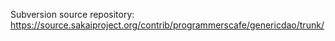 Subversion source repository:
https://source.sakaiproject.org/contrib/programmerscafe/genericdao/trunk/